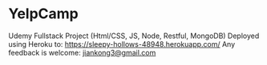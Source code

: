 # YelpCamp

Udemy Fullstack Project (Html/CSS, JS, Node, Restful, MongoDB)
Deployed using Heroku to: https://sleepy-hollows-48948.herokuapp.com/
Any feedback is welcome: jiankong3@gmail.com
